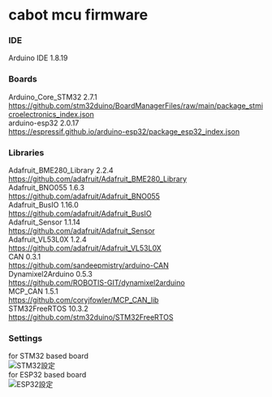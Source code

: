 # cabot mcu firmware
### IDE
Arduino IDE 1.8.19

### Boards
Arduino_Core_STM32 2.7.1  
https://github.com/stm32duino/BoardManagerFiles/raw/main/package_stmicroelectronics_index.json  
arduino-esp32 2.0.17  
https://espressif.github.io/arduino-esp32/package_esp32_index.json  

### Libraries
Adafruit_BME280_Library 2.2.4  
https://github.com/adafruit/Adafruit_BME280_Library  
Adafruit_BNO055 1.6.3  
https://github.com/adafruit/Adafruit_BNO055  
Adafruit_BusIO 1.16.0  
https://github.com/adafruit/Adafruit_BusIO  
Adafruit_Sensor 1.1.14  
https://github.com/adafruit/Adafruit_Sensor  
Adafruit_VL53L0X 1.2.4  
https://github.com/adafruit/Adafruit_VL53L0X  
CAN 0.3.1  
https://github.com/sandeepmistry/arduino-CAN  
Dynamixel2Arduino 0.5.3  
https://github.com/ROBOTIS-GIT/dynamixel2arduino  
MCP_CAN 1.5.1  
https://github.com/coryjfowler/MCP_CAN_lib  
STM32FreeRTOS 10.3.2  
https://github.com/stm32duino/STM32FreeRTOS  

### Settings
for STM32 based board  
![STM32設定](https://github.com/user-attachments/assets/5e92fedd-792b-4af9-8a2d-fd6fe42dea43)  
for ESP32 based board  
![ESP32設定](https://github.com/user-attachments/assets/db395fd7-5742-4789-a4cb-e3f2e399044a)  

